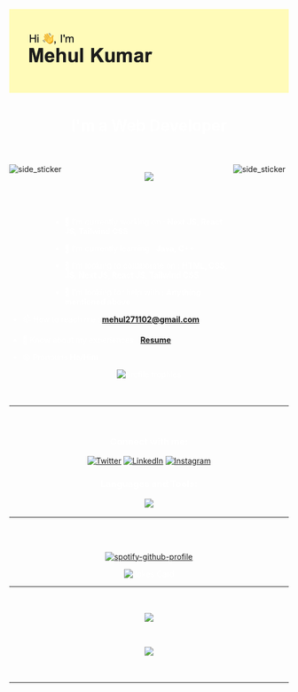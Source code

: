 <div align="center"><img src="/header.png"></img></div>

<h1 align="center" span style="color:white">I'm a Web Developer</h1>
<br>
<br>
<img align="right"  width=100px height=250px alt="side_sticker" src="https://media.giphy.com/media/TEnXkcsHrP4YedChhA/giphy.gif" />
<img align="left"  width=100px height=250px alt="side_sticker" src="https://media.giphy.com/media/TEnXkcsHrP4YedChhA/giphy.gif" />

<p align="center" ><img 
 src="https://i.giphy.com/media/v1.Y2lkPTc5MGI3NjExcW1rN2k3NnA3OWJneXRmNTYyaWplMzh6MXI4aTIxemt5YXc5d25sdyZlcD12MV9pbnRlcm5hbF9naWZfYnlfaWQmY3Q9cw/zbMRZx113HKBkeCwrm/giphy.gif" width="30%"></p>
 <br>
 <br>
 <span style="color:white">

- 🔭 I’m currently working on : **Next JS, React JS, Tailwind CSS**

- 🌱 I’m currently learning : **Java, C++**

- 👯 I’m looking to collaborate on : **HTML, CSS, JS, Next JS, React JS, Tailwind CSS**

- 🤝 I’m looking for help with : **Anything mentioned above**

- 📫 How to reach me : **mehul271102@gmail.com**

- 📄 Know about my experiences : <a href="https://tinyurl.com/resMK">**Resume**</a>

- 😄 Pronouns **He/Him**

<div align="center" style="text-align:center;">
  <img height="120px" src="https://github-profile-trophy.vercel.app/?username=mehul2711&row=2&theme=matrix" alt="profile trophies">
</div>
<br>
<br>
<hr>
<br>
<p align="center">
<h3 align="center">Connect with me:</h3>
<p align="center">
 <a href="https://twitter.com/mehulkumar_27"><img src="https://skillicons.dev/icons?i=twitter" alt="Twitter" /></a>
    <a href="https://linkedin.com/in/mehulkumar27"><img src="https://skillicons.dev/icons?i=linkedin" alt="LinkedIn"/></a>
    <a href="https://instagram.com/mehul_27"><img src="https://skillicons.dev/icons?i=instagram" alt="Instagram"/></a>


<h3 align="center">Languages and Tools:</h3>
<p align="center">
  <a href="https://skillicons.dev">
    <img src="https://skillicons.dev/icons?i=c,cpp,python,html,css,js,java,tailwind,bootstrap,express,nodejs,react,nextjs,mongodb,sql,git,figma,postman,wordpress" />
  </a>
</p>

<hr>
<br>
<br>
<div align= "center">
 
[![spotify-github-profile](https://spotify-github-profile.kittinanx.com/api/view?uid=317ltgw3bjta3dijarywwy6jemzy&cover_image=true&theme=default&show_offline=false&background_color=000000&interchange=true&bar_color_cover=true)](https://spotify-github-profile.kittinanx.com/api/view?uid=317ltgw3bjta3dijarywwy6jemzy&redirect=true)
 
</div>

<div align="center">
 
![Jokes Card](https://readme-jokes.vercel.app/api)

</div>
<hr>
<br>
<p align="center">
<img align="center" height="200px" src="https://github-readme-stats.vercel.app/api?username=Mehul2711&show_icons=true&theme=chartreuse-dark"/></a></p>
<br>
<p align="center">
  <img height="200px" src="https://github-readme-stats-eight-theta.vercel.app/api/top-langs/?username=Mehul2711&layout=compact&langs_count=8&theme=chartreuse-dark"/></p>
  
<br>
<hr>
<br>

